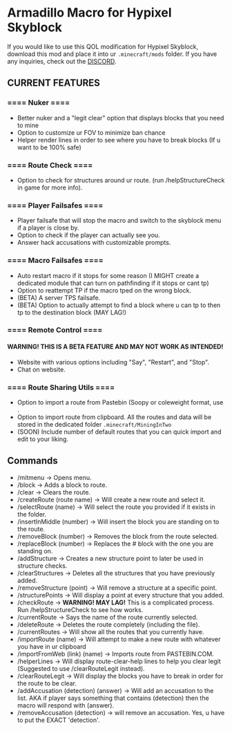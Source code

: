 # Armadillo Macro for Hypixel Skyblock

If you would like to use this QOL modification for Hypixel Skyblock, download this mod and place it into ur `.minecraft/mods` folder.
If you have any inquiries, check out the [DISCORD](https://discord.gg/vHrYUdEgC3).
## CURRENT FEATURES
### **==== Nuker ====**
- Better nuker and a "legit clear" option that displays blocks that you need to mine
- Option to customize ur FOV to minimize ban chance
- Helper render lines in order to see where you have to break blocks (If u want to be 100% safe)

### **==== Route Check ====**
- Option to check for structures around ur route. (run /helpStructureCheck in game for more info).

### **==== Player Failsafes ====**
- Player failsafe that will stop the macro and switch to the skyblock menu if a player is close by. 
- Option to check if the player can actually see you.
- Answer hack accusations with customizable prompts.

### **==== Macro Failsafes ====**
- Auto restart macro if it stops for some reason (I MIGHT create a dedicated module that can turn on pathfinding if it stops or cant tp)
- Option to reattempt TP if the macro tped on the wrong block.
- (BETA) A server TPS failsafe.
- (BETA) Option to actually attempt to find a block where u can tp to then tp to the destination block (MAY LAG!)

### **==== Remote Control ====**
#### **WARNING! THIS IS A BETA FEATURE AND MAY NOT WORK AS INTENDED!**
- Website with various options including "Say", "Restart", and "Stop".
- Chat on website.

### **==== Route Sharing Utils ====**
- Option to import a route from Pastebin (Soopy or coleweight format, use .
- Option to import route from clipboard.
All the routes and data will be stored in the dedicated folder `.minecraft/MiningInTwo`
- (SOON) Include number of default routes that you can quick import and edit to your liking.
## Commands
- /mitmenu -> Opens menu.
- /block -> Adds a block to route.
- /clear -> Clears the route.
- /createRoute (route name) -> Will create a new route and select it.
- /selectRoute (name) -> Will select the route you provided if it exists in the folder.
- /insertInMiddle (number) -> Will insert the block you are standing on to the route.
- /removeBlock (number) -> Removes the block from the route selected.
- /replaceBlock (number) -> Replaces the # block with the one you are standing on.
- /addStructure -> Creates a new structure point to later be used in structure checks.
- /clearStructures -> Deletes all the structures that you have previously added.
- /removeStructure (point) -> Will remove a structure at a specific point.
- /structurePoints -> Will display a point at every structure that you added.
- /checkRoute -> **WARNING! MAY LAG!** This is a complicated process. Run /helpStructureCheck to see how works.
- /currentRoute -> Says the name of the route currently selected.
- /deleteRoute -> Deletes the route completely (including the file).
- /currentRoutes -> Will show all the routes that you currently have.
- /importRoute (name) -> Will attempt to make a new route with whatever you have in ur clipboard
- /importFromWeb (link) (name) -> Imports route from PASTEBIN.COM.
- /helperLines -> Will display route-clear-help lines to help you clear legit (Suggested to use /clearRouteLegit instead).
- /clearRouteLegit -> Will display the blocks you have to break in order for the route to be clear.
- /addAccusation (detection) (answer) -> Will add an accusation to the list. AKA if player says something that contains (detection) then the macro will respond with (answer).
- /removeAccusation (detection) -> will remove an accusation. Yes, u have to put the EXACT 'detection'.
